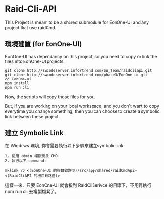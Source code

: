 # Raid-Cli-API

This Project is meant to be a shared submodule for EonOne-UI and any project that use raidCmd.


## 環境建置 (for EonOne-UI)

EonOne-UI has dependancy on this project, so you need to copy or link the files into EonOne-UI projects:

    git clone http://swcodeserver.infortrend.com/SW_Team/raidcliapi.git
    git clone http://swcodeserver.infortrend.com/phase3/EonOne-ui.git
    cd EonOne-ui
    npm install
    npm run cli

Now, the scripts will copy those files for you.

But, if you are working on your local workspace, and you don't want to copy everytime you change something, then you can choose to create a symbolic link between these project.

## 建立 Symbolic Link

在 Windows 環境, 你會需要執行以下步驟來建立symbolic link

    1. 使用 admin 權限開啟 CMD.
    2. 執行以下 command:
    
    mklink /D <(EonOne-UI 的根目錄路徑)/src/app/shared/raidCmdApi> <(RaidCliAPI 的根目錄路徑)> 

這樣一來，只要 EonOne-UI 就會指到 RaidCliSerivce 的目錄下，不用再執行 npm run cli 去複製檔案了。